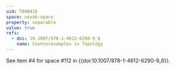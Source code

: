 ```yaml
---
uid: T000416
space: novak-space
property: separable
value: true
refs:
  - doi: 10.1007/978-1-4612-6290-9_6
    name: Counterexamples in Topology
---
```

See item #4 for space #112 in {{doi:10.1007/978-1-4612-6290-9_6}}.
